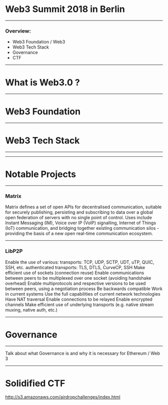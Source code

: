 # Web3 Summit 2018 in Berlin

---

### Overview:
- Web3 Foundation / Web3
- Web3 Tech Stack
- Governance
- CTF

---

# What is Web3.0 ?

---

# Web3 Foundation

---

# Web3 Tech Stack

---

<Insert picture of tech stack>
  
---

# Notable Projects

---

### Matrix

Matrix defines a set of open APIs for decentralised communication, suitable for securely publishing, persisting and subscribing to data over a global open federation of servers with no single point of control. Uses include Instant Messaging (IM), Voice over IP (VoIP) signalling, Internet of Things (IoT) communication, and bridging together existing communication silos - providing the basis of a new open real-time communication ecosystem.

---

### LibP2P

Enable the use of various:
transports: TCP, UDP, SCTP, UDT, uTP, QUIC, SSH, etc.
authenticated transports: TLS, DTLS, CurveCP, SSH
Make efficient use of sockets (connection reuse)
Enable communications between peers to be multiplexed over one socket (avoiding handshake overhead)
Enable multiprotocols and respective versions to be used between peers, using a negotiation process
Be backwards compatible
Work in current systems
Use the full capabilities of current network technologies
Have NAT traversal
Enable connections to be relayed
Enable encrypted channels
Make efficient use of underlying transports (e.g. native stream muxing, native auth, etc.)

---


# Governance

---

Talk about what Governance is and why it is necessary for Ethereum / Web 3

---

# Solidified CTF

http://s3.amazonaws.com/airdropchallenges/index.html
